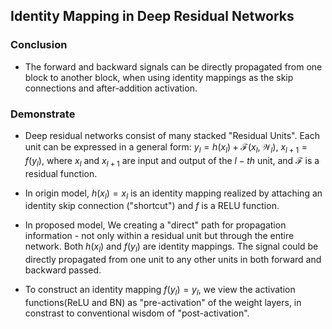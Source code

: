 ## Identity Mapping in Deep Residual Networks

### Conclusion
- The forward and backward signals can be directly propagated from one block to another block, when using identity mappings as the skip connections and after-addition activation.

### Demonstrate
- Deep residual networks consist of many stacked "Residual Units". Each unit can be expressed in a general form:
$y_l = h(x_l) + \mathcal{F}(x_l, \mathcal{W}_l),$ 
$x_{l+1} = f(y_l),$ where $x_l$ and $x_{l+1}$ are input and output of the $l-th$ unit, and $\mathcal{F}$ is a residual function.

- In origin model, $h(x_l) = x_l$ is an identity mapping realized by attaching an identity skip connection ("shortcut") and $f$ is a RELU function.
- In proposed model, We creating a "direct" path for propagation information - not only within a residual unit but through the entire network. Both $h(x_l)$ and $f(y_l)$ are identity mappings. The signal could be directly propagated from one unit to any other units in both forward and backward passed.
- To construct an identity mapping $f(y_l) = y_l$, we view the activation functions(ReLU and BN) as "pre-activation" of the weight layers, in constrast to conventional wisdom of "post-activation".
